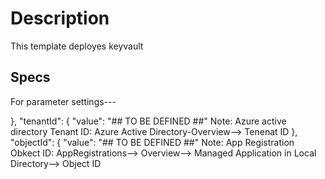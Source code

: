 # Description 
This template deployes keyvault
## Specs 

For parameter settings---

 },
        "tenantId": {
            "value": "## TO BE DEFINED ##"
            Note: Azure active directory Tenant ID: Azure Active Directory-Overview--> Tenenat ID
        },
        "objectId": {
            "value": "## TO BE DEFINED ##"
             Note: App Registration Obkect ID: AppRegistrations--> Overview--> Managed Application in Local Directory--> Object ID
        